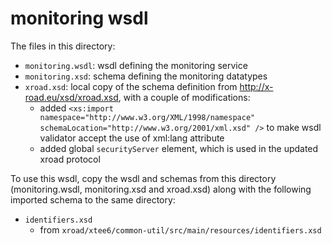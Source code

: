 # monitoring wsdl
The files in this directory:
- `monitoring.wsdl`: wsdl defining the monitoring service
- `monitoring.xsd`: schema defining the monitoring datatypes
- `xroad.xsd`: local copy of the schema definition from http://x-road.eu/xsd/xroad.xsd,
with a couple of modifications:
  - added
`<xs:import namespace="http://www.w3.org/XML/1998/namespace" schemaLocation="http://www.w3.org/2001/xml.xsd" />`
to make wsdl validator accept the use of xml:lang attribute
  - added global `securityServer` element, which is used in the updated xroad protocol

To use this wsdl, copy the wsdl and schemas from this directory
(monitoring.wsdl, monitoring.xsd and xroad.xsd) along with the following
imported schema to the same directory:
- `identifiers.xsd`
  - from `xroad/xtee6/common-util/src/main/resources/identifiers.xsd`
